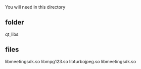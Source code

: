 You will need in this directory

## folder
qt_libs 

## files
libmeetingsdk.so
libmpg123.so
libturbojpeg.so
libmeetingsdk.so